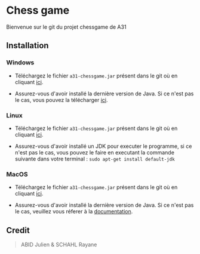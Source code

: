 Chess game
==========

Bienvenue sur le git du projet chessgame de A31

Installation
----------

### Windows

- Téléchargez le fichier `a31-chessgame.jar` présent dans le git où en cliquant [ici](https://gitlab.unistra.fr/abid-schahl/a31-chessgame/-/raw/rendu_2/a31-chessgame.jar).

- Assurez-vous d'avoir installé la dernière version de Java. Si ce n'est pas le cas, vous pouvez la télécharger [ici](https://javadl.oracle.com/webapps/download/AutoDL?BundleId=247106_10e8cce67c7843478f41411b7003171c).

### Linux

- Téléchargez le fichier `a31-chessgame.jar` présent dans le git où en cliquant [ici](https://gitlab.unistra.fr/abid-schahl/a31-chessgame/-/raw/rendu_2/a31-chessgame.jar).

- Assurez-vous d'avoir installé un JDK pour executer le programme, si ce n'est pas le cas, vous pouvez le faire en executant la commande suivante dans votre terminal :
`sudo apt-get install default-jdk`

### MacOS

- Téléchargez le fichier `a31-chessgame.jar` présent dans le git où en cliquant [ici](https://gitlab.unistra.fr/abid-schahl/a31-chessgame/-/raw/rendu_2/a31-chessgame.jar).

- Assurez-vous d'avoir installé la dernière version de Java. Si ce n'est pas le cas, veuillez vous réferer à la [documentation](https://www.java.com/fr/download/help/java_mac.html).

Credit
-----
> ABID Julien & SCHAHL Rayane
